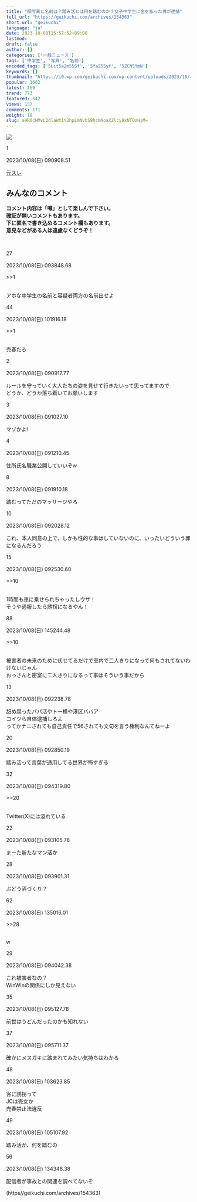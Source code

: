 ```yaml
---
title: "顔写真と名前は？踏み活とは何を踏むのか？女子中学生に金を払った男が逮捕"
full_url: "https://geikuchi.com/archives/154363"
short_url: "geikuchi"
language: "ja"
date: 2023-10-08T15:57:52+09:00
lastmod: 
draft: false
author: []
categories: ['一般ニュース']
tags: ['中学生', '写真', '名前']
encoded_tags: ['5Lit5a2m55Sf', '5YaZ55yf', '5ZCN5YmN']
keywords: []
thumbnail: "https://i0.wp.com/geikuchi.com/wp-content/uploads/2023/10/ふみみ.jpg?fit=1280%2C720&ssl=1"
popular: 1662
latest: 169
trend: 773
featured: 642
views: 157
comments: 171
weight: 18
slug: aHR0cHMvL2dlaWt1Y2hpLmNvbS9hcmNoaXZlcy8xNTQzNjM=
---
```


![](https://i0.wp.com/geikuchi.com/wp-content/uploads/2023/10/ふみみ.jpg?fit=1280%2C720&ssl=1)

<div><p class='t_h'><p>1 <p> 2023/10/08(日) 090908.51 </p></p></p> <p> </p> <p><a rel='noopener' target='_blank' href='https//asahi.5ch.net/test/read.cgi/newsplus/1696723748/'>元スレ</a></p> <h2>みんなのコメント</h2> <strong><p>コメント内容は「噂」として楽しんで下さい。<br> 確証が無いコメントもあります。<br> 下に匿名で書き込めるコメント欄もあります。<br> 意見などがある人は遠慮なくどうぞ！<br></p></strong> <br><p></p> <p class='t_h t_i'><p>27 <p> 2023/10/08(日) 093848.68 </p></p></p> <p class='t_b t_i'><p> <p class='anchor'>>>1</p><br> アホな中学生の名前と容疑者両方の名前出せよ </p></p> <p> </p> <p class='t_h t_i'><p>44 <p> 2023/10/08(日) 101916.18 </p></p></p> <p class='t_b t_i'><p> <p class='anchor'>>>1</p><br> 売春だろ </p></p> <p> </p> <p class='t_h'><p>2 <p> 2023/10/08(日) 090917.77 </p></p></p> <p class='t_b'><p> ルールを守っていく大人たちの姿を見せて行きたいって思ってますので<br> どうか、どうか落ち着いてお願いします </p></p> <p> </p> <p class='t_h'><p>3 <p> 2023/10/08(日) 091027.10 </p></p></p> <p class='t_b'><p> マゾかよ! </p></p> <p> </p> <p class='t_h'><p>4 <p> 2023/10/08(日) 091210.45 </p></p></p> <p class='t_b'><p> 住所氏名職業公開していいぞw </p></p> <p> </p> <p class='t_h'><p>8 <p> 2023/10/08(日) 091910.18 </p></p></p> <p class='t_b'><p> 踏むってただのマッサージやろ </p></p> <p> </p> <p class='t_h'><p>10 <p> 2023/10/08(日) 092028.12 </p></p></p> <p class='t_b'><p> これ、本人同意の上で、しかも性的な事はしていないのに、いったいどういう罪になるんだろう </p></p> <p> </p> <p class='t_h t_i'><p>15 <p> 2023/10/08(日) 092530.60 </p></p></p> <p class='t_b t_i'><p> <p class='anchor'>>>10</p><br> 1時間も車に乗せられちゃったしウザ！<br> そうや通報したら誘拐になるやん！ </p></p> <p> </p> <p class='t_h t_i'><p>88 <p> 2023/10/08(日) 145244.48 </p></p></p> <p class='t_b t_i'><p> <p class='anchor'>>>10</p><br> 被害者の未来のために伏せてるだけで車内で二人きりになって何もされてないわけないじゃん<br> おっさんと密室に二人きりになるって事はそういう事だから </p></p> <p> </p> <p class='t_h'><p>13 <p> 2023/10/08(日) 092238.78 </p></p></p> <p class='t_b'><p> 舐め腐ったパパ活やトー横や港区ババア<br> コイツら自体逮捕しろよ<br> ってかナニされても自己責任で56されても文句を言う権利なんてねーよ </p></p> <p> </p> <p class='t_h'><p>20 <p> 2023/10/08(日) 092850.19 </p></p></p> <p class='t_b'><p> 踏み活って言葉が通用してる世界が怖すぎる </p></p> <p> </p> <p class='t_h t_i'><p>32 <p> 2023/10/08(日) 094319.80 </p></p></p> <p class='t_b t_i'><p> <p class='anchor'>>>20</p><br> Twitter(X)には溢れている </p></p> <p> </p> <p class='t_h'><p>22 <p> 2023/10/08(日) 093105.78 </p></p></p> <p class='t_b'><p> まーた新たなマン活か </p></p> <p> </p> <p class='t_h'><p>28 <p> 2023/10/08(日) 093901.31 </p></p></p> <p class='t_b'><p> ぶどう酒づくり？ </p></p> <p> </p> <p class='t_h t_i'><p>62 <p> 2023/10/08(日) 135016.01 </p></p></p> <p class='t_b t_i'><p> <p class='anchor'>>>28</p><br> w </p></p> <p> </p> <p class='t_h'><p>29 <p> 2023/10/08(日) 094042.38 </p></p></p> <p class='t_b'><p> これ被害者なの？<br> WinWinの関係にしか見えない </p></p> <p> </p> <p class='t_h'><p>35 <p> 2023/10/08(日) 095127.78 </p></p></p> <p class='t_b'><p> 前世はうどんだったのかも知れない </p></p> <p> </p> <p class='t_h'><p>37 <p> 2023/10/08(日) 095711.37 </p></p></p> <p class='t_b'><p> 確かにメスガキに踏まれてみたい気持ちはわかる </p></p> <p> </p> <p class='t_h'><p>48 <p> 2023/10/08(日) 103623.85 </p></p></p> <p class='t_b'><p> 客に誘拐って<br> JCは売女か<br> 売春禁止法違反 </p></p> <p> </p> <p class='t_h'><p>49 <p> 2023/10/08(日) 105107.92 </p></p></p> <p class='t_b'><p> 踏み活か、何を踏むの </p></p> <p> </p> <p class='t_h'><p>56 <p> 2023/10/08(日) 134348.38 </p></p></p> <p class='t_b'><p> 配信者が事故との関連を調べてないぞ </p></p> <p> </p> </div>

(https//geikuchi.com/archives/154363)
